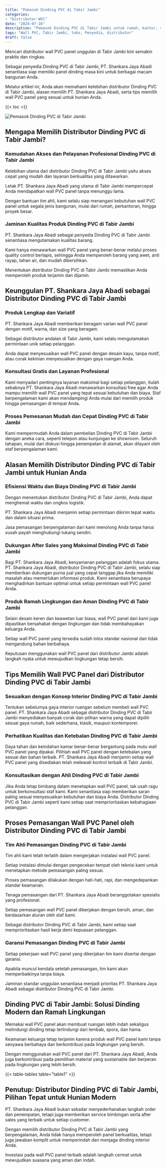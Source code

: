```yaml
---
title: "Pemasok Dinding PVC di Tabir Jambi"
categories: 
- "Distributor-WVC"
date: "2024-07-16"
description: "Pemasok Dinding PVC di Tabir Jambi untuk rumah, kantor, serta gerai. Panel unggulan, variasi motif, warna elegan, beserta servis penempatan ditangani oleh tim ahli serta kepastian resmi!|Jasa penjualan Dinding PVC di Tabir Jambi bagi kebutuhan tempat tinggal, office, atau toko, beserta panel terbaik dan pemasangan oleh tenaga ahli berpengalaman dan kepastian resmi.|Pilihan Dinding PVC di Tabir Jambi yang andal bagi hunian, perkantoran, serta toko, dengan material berkualitas dan penempatan oleh tim profesional serta kepastian resmi.|Penjualan Dinding PVC di Tabir Jambi bagi rumah, perkantoran, serta gerai, dengan panel unggulan dan pemasangan oleh tim profesional, lengkap dengan jaminan resmi.}"
tags: "Wall PVC, Tabir Jambi, toko, Penyedia, distributor"
draft: false
---
```


Mencari distributor wall PVC panel unggulan di Tabir Jambi kini semakin praktis dan ringkas.

Sebagai penyedia Dinding PVC di Tabir Jambi, PT. Shankara Jaya Abadi senantiasa siap memiliki panel dinding masa kini untuk berbagai macam bangunan Anda.

Melalui artikel ini, Anda akan memahami kelebihan distributor Dinding PVC di Tabir Jambi, alasan memilih PT. Shankara Jaya Abadi, serta tips memilih wall PVC panel yang sesuai untuk hunian Anda.

{{< toc >}}

![Pemasok Dinding PVC di Tabir Jambi](/images/Distributor-WVC/Pemasok-Dinding-PVC-di-Tabir-Jambi.png)


## Mengapa Memilih Distributor Dinding PVC di Tabir Jambi?

### Kemudahan Akses dan Pelayanan Profesional Dinding PVC di Tabir Jambi

Kelebihan utama dari distributor Dinding PVC di Tabir Jambi yaitu akses cepat yang mudah dan layanan berkualitas yang ditawarkan.

Letak PT. Shankara Jaya Abadi yang utama di Tabir Jambi mempercepat Anda mendapatkan wall PVC panel tanpa menunggu lama.

Dengan bantuan tim ahli, kami selalu siap menangani kebutuhan wall PVC panel untuk segala jenis bangunan, mulai dari rumah, perkantoran, hingga proyek besar.

### Jaminan Kualitas Produk Dinding PVC di Tabir Jambi

PT. Shankara Jaya Abadi sebagai penyedia Dinding PVC di Tabir Jambi senantiasa mengutamakan kualitas barang.

Kami hanya menawarkan wall PVC panel yang benar-benar melalui proses quality control berlapis, sehingga Anda memperoleh barang yang awet, anti rayap, tahan air, dan mudah dibersihkan.

Menentukan distributor Dinding PVC di Tabir Jambi memastikan Anda memperoleh produk terjamin dan dijamin.

## Keunggulan PT. Shankara Jaya Abadi sebagai Distributor Dinding PVC di Tabir Jambi

### Produk Lengkap dan Variatif

PT. Shankara Jaya Abadi memberikan beragam varian wall PVC panel dengan motif, warna, dan size yang beragam.

Sebagai distributor andalan di Tabir Jambi, kami selalu mengutamakan permintaan unik setiap pelanggan.

Anda dapat menyesuaikan wall PVC panel dengan desain kayu, tanpa motif, atau corak kekinian menyesuaikan dengan gaya ruangan Anda.

### Konsultasi Gratis dan Layanan Profesional

Kami menyadari pentingnya layanan maksimal bagi setiap pelanggan, itulah sebabnya PT. Shankara Jaya Abadi menawarkan konsultasi free agar Anda mampu memilih wall PVC panel yang tepat sesuai kebutuhan dan biaya. Staf berpengalaman kami akan mendampingi Anda mulai dari memilih produk hingga pemasangan di tempat Anda.

### Proses Pemesanan Mudah dan Cepat Dinding PVC di Tabir Jambi

Kami mempermudah Anda dalam pembelian Dinding PVC di Tabir Jambi dengan aneka cara, seperti telepon atau kunjungan ke showroom. Seluruh tahapan, mulai dari diskusi hingga penempatan di alamat, akan dilayani oleh staf berpengalaman kami.

## Alasan Memilih Distributor Dinding PVC di Tabir Jambi untuk Hunian Anda

### Efisiensi Waktu dan Biaya Dinding PVC di Tabir Jambi

Dengan menentukan distributor Dinding PVC di Tabir Jambi, Anda dapat menghemat waktu dan ongkos logistik.

PT. Shankara Jaya Abadi menjamin setiap permintaan dikirim tepat waktu dan dalam situasi prima.

Jasa pemasangan berpengalaman dari kami menolong Anda tanpa harus susah payah menghubungi tukang sendiri.

### Dukungan After Sales yang Maksimal Dinding PVC di Tabir Jambi

Bagi PT. Shankara Jaya Abadi, kenyamanan pelanggan adalah fokus utama. PT. Shankara Jaya Abadi, distributor Dinding PVC di Tabir Jambi, selalu siap memberikan dukungan purna jual yang cepat tanggap jika Anda memiliki masalah atau memerlukan informasi produk. Kami senantiasa berupaya menghadirkan bantuan optimal untuk setiap permintaan wall PVC panel Anda.

### Produk Ramah Lingkungan dan Aman Dinding PVC di Tabir Jambi

Selain desain keren dan keawetan luar biasa, wall PVC panel dari kami juga dipastikan bersahabat dengan lingkungan dan tidak membahayakan keluarga Anda.

Setiap wall PVC panel yang tersedia sudah lolos standar nasional dan tidak mengandung bahan berbahaya.

Keputusan menggunakan wall PVC panel dari distributor Jambi adalah langkah nyata untuk mewujudkan lingkungan tetap bersih.

## Tips Memilih Wall PVC Panel dari Distributor Dinding PVC di Tabir Jambi

### Sesuaikan dengan Konsep Interior Dinding PVC di Tabir Jambi

Tentukan sebelumya gaya interior ruangan sebelum membeli wall PVC panel. PT. Shankara Jaya Abadi sebagai distributor Dinding PVC di Tabir Jambi menyediakan banyak corak dan pilihan warna yang dapat dipilih sesuai gaya rumah, baik sederhana, klasik, maupun kontemporer.

### Perhatikan Kualitas dan Ketebalan Dinding PVC di Tabir Jambi

Daya tahan dan keindahan kamar benar-benar bergantung pada mutu wall PVC panel yang dipakai. Pilihlah wall PVC panel dengan ketebalan yang sesuai dan bahan terbaik. PT. Shankara Jaya Abadi menjamin setiap wall PVC panel yang disediakan telah melewati kontrol terbaik di Tabir Jambi.

### Konsultasikan dengan Ahli Dinding PVC di Tabir Jambi

Jika Anda tetap bimbang dalam menetapkan wall PVC panel, tak usah ragu untuk berkonsultasi staf kami. Kami senantiasa siap memberikan saran paling sesuai menyesuaikan kebutuhan dan biaya Anda. Distributor Dinding PVC di Tabir Jambi seperti kami setiap saat memprioritaskan kebahagiaan pelanggan.

## Proses Pemasangan Wall PVC Panel oleh Distributor Dinding PVC di Tabir Jambi

### Tim Ahli Pemasangan Dinding PVC di Tabir Jambi

Tim ahli kami telah terlatih dalam mengerjakan instalasi wall PVC panel.

Setiap instalasi dimulai dengan pengecekan tempat oleh teknisi kami untuk menetapkan metode pemasangan paling sesuai.

Proses pemasangan dilakukan dengan hati-hati, rapi, dan mengedepankan standar keamanan.

Tenaga pemasangan dari PT. Shankara Jaya Abadi beranggotakan spesialis yang profesional.

Setiap pemasangan wall PVC panel dikerjakan dengan bersih, aman, dan berdasarkan aturan oleh staf kami.

Sebagai distributor Dinding PVC di Tabir Jambi, kami setiap saat memprioritaskan hasil kerja demi kepuasan pelanggan.

### Garansi Pemasangan Dinding PVC di Tabir Jambi

Setiap pekerjaan wall PVC panel yang dikerjakan tim kami disertai dengan garansi.

Apabila muncul kendala setelah pemasangan, tim kami akan memperbaikinya tanpa biaya.

Jaminan standar unggulan senantiasa menjadi prioritas PT. Shankara Jaya Abadi sebagai distributor Dinding PVC di Tabir Jambi.

## Dinding PVC di Tabir Jambi: Solusi Dinding Modern dan Ramah Lingkungan

Memakai wall PVC panel akan membuat ruangan lebih indah sekaligus melindungi dinding tetap terlindungi dari lembab, spora, dan hama.

Keamanan keluarga tetap terjamin karena produk wall PVC panel kami tanpa senyawa berbahaya dan berkontribusi pada lingkungan yang bersih.

Dengan menggunakan wall PVC panel dari PT. Shankara Jaya Abadi, Anda juga berkontribusi pada pemilihan material yang sustainable dan berperan pada lingkungan yang lebih bersih.

{{< table-tables table="table1" >}}

## Penutup: Distributor Dinding PVC di Tabir Jambi, Pilihan Tepat untuk Hunian Modern

PT. Shankara Jaya Abadi bukan sekadar menyederhanakan langkah order dan penempatan, tetapi juga memberikan service bimbingan serta after sales yang terbaik untuk setiap customer.

Dengan memilih distributor Dinding PVC di Tabir Jambi yang berpengalaman, Anda tidak hanya memperoleh panel berkualitas, tetapi juga jawaban komplit untuk memperindah dan menjaga dinding interior Anda.

Investasi pada wall PVC panel terbaik adalah langkah cermat untuk mewujudkan suasana yang aman dan indah.